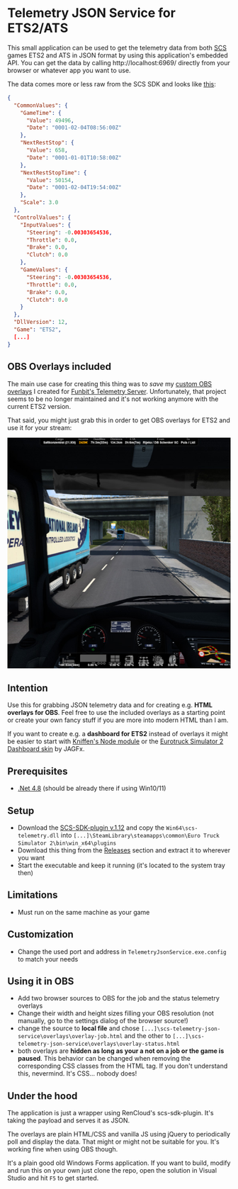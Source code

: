 # Telemetry JSON Service for ETS2/ATS
This small application can be used to get the telemetry data from both [SCS](https://www.scssoft.com/) games ETS2 and ATS in JSON format by using this application's embedded API.
You can get the data by calling http://localhost:6969/ directly from your browser or whatever app you want to use.

The data comes more or less raw from the SCS SDK and looks like [this](https://github.com/dichternebel/scs-telemetry-json-service/blob/main/mock/data.json):
```json
{
  "CommonValues": {
    "GameTime": {
      "Value": 49496,
      "Date": "0001-02-04T08:56:00Z"
    },
    "NextRestStop": {
      "Value": 658,
      "Date": "0001-01-01T10:58:00Z"
    },
    "NextRestStopTime": {
      "Value": 50154,
      "Date": "0001-02-04T19:54:00Z"
    },
    "Scale": 3.0
  },
  "ControlValues": {
    "InputValues": {
      "Steering": -0.00303654536,
      "Throttle": 0.0,
      "Brake": 0.0,
      "Clutch": 0.0
    },
    "GameValues": {
      "Steering": -0.00303654536,
      "Throttle": 0.0,
      "Brake": 0.0,
      "Clutch": 0.0
    }
  },
  "DllVersion": 12,
  "Game": "ETS2",
  [...]
}
```

## OBS Overlays included
The main use case for creating this thing was to _save_ my [custom OBS overlays](https://github.com/dichternebel/ets2-telemetry-overlay) I created for [Funbit's Telemetry Server](https://github.com/funbit/ets2-telemetry-server/). Unfortunately, that project seems to be no longer maintained and it's not working anymore with the current ETS2 version.

That said, you might just grab this in order to get OBS overlays for ETS2 and use it for your stream:

![Screenshot of OBS overlays](assets/screenshot_overlay_ingame.jpg "Screenshot of OBS overlays")

## Intention
Use this for grabbing JSON telemetry data and for creating e.g. **HTML overlays for OBS**. Feel free to use the included overlays as a starting point or create your own fancy stuff if you are more into modern HTML than I am.

If you want to create e.g. a **dashboard for ETS2** instead of overlays it might be easier to start with [Kniffen's Node module](https://github.com/kniffen/TruckSim-Telemetry) or the [Eurotruck Simulator 2 Dashboard skin](https://github.com/JAGFx/ets2-dashboard-skin) by JAGFx. 

## Prerequisites
- [.Net 4.8](https://dotnet.microsoft.com/en-us/download/dotnet-framework/net48) (should be already there if using Win10/11)

## Setup
- Download the [SCS-SDK-plugin v.1.12](https://github.com/RenCloud/scs-sdk-plugin/releases/tag/V.1.12) and copy the `Win64\scs-telemetry.dll` into `[...]\SteamLibrary\steamapps\common\Euro Truck Simulator 2\bin\win_x64\plugins`
- Download this thing from the [Releases](https://github.com//dichternebel/scs-telemetry-json-service/releases/latest/) section and extract it to wherever you want
- Start the executable and keep it running (it's located to the system tray then)

## Limitations
- Must run on the same machine as your game

## Customization
- Change the used port and address in `TelemetryJsonService.exe.config` to match your needs

## Using it in OBS
- Add two browser sources to OBS for the job and the status telemetry overlays
- Change their width and height sizes filling your OBS resolution (not manually, go to the settings dialog of the browser source!)
- change the source to **local file** and chose `[...]\scs-telemetry-json-service\overlays\overlay-job.html` and the other to `[...]\scs-telemetry-json-service\overlays\overlay-status.html`
- both overlays are **hidden as long as your a not on a job or the game is paused**. This behavior can be changed when removing the corresponding CSS classes from the HTML tag. If you don't understand this, nevermind. It's CSS... nobody does!

## Under the hood
The application is just a wrapper using RenCloud's scs-sdk-plugin. It's taking the payload and serves it as JSON.

The overlays are plain HTML/CSS and vanilla JS using jQuery to periodically poll and display the data. That might or might not be suitable for you. It's working fine when using OBS though.

It's a plain good old Windows Forms application. If you want to build, modify and run this on your own just clone the repo, open the solution in Visual Studio and hit `F5` to get started.
